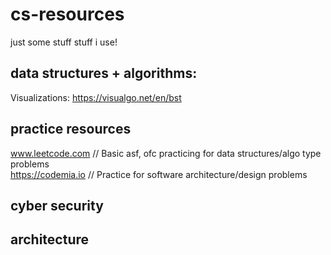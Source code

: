 # cs-resources
just some stuff stuff i use!

## data structures + algorithms:
Visualizations: https://visualgo.net/en/bst

## practice resources
www.leetcode.com // Basic asf, ofc practicing for data structures/algo type problems\
https://codemia.io // Practice for software architecture/design problems

## cyber security 

## architecture
